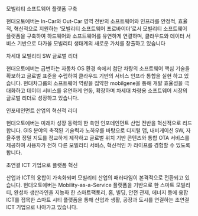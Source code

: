 모빌리티 소프트웨어 플랫폼 구축

현대오토에버는 In-Car와 Out-Car 영역 전반의 소프트웨어와 인프라를 안정적, 효율적, 혁신적으로 지원하는 ‘모빌리티 소프트웨어 프로바이더’로서 모빌리티 소프트웨어 플랫폼을 구축하여 하드웨어와 소프트웨어를 유연하게 연결하며, 클라우드와 데이터 서비스 기반으로 다가올 모빌리티 생태계의 새로운 가치를 창출하고 있습니다

차세대 모빌리티 SW 글로벌 리더

현대오토에버는 급변하는 자동차 OS 환경 속에서 첨단 차량의 소프트웨어 핵심 기술을 확보하고 글로벌 표준을 수립하여 클라우드 기반의 서비스 인프라 통합을 실현 하고 있습니다. 현대차그룹의 소프트웨어 역량을 집약한 mobilgene을 통해 개발 효율성을 극대화하고 데이터 서비스를 유연하게 연동, 확장하며 차세대 차량용 소프트웨어 시장의 글로벌 리더로 성장하고 있습니다.

인포테인먼트 산업의 혁신적 리더

현대오토에버는 미래차 성장 동력의 한 축인 인포테인먼트 산업 전반을 혁신적으로 리드합니다. GIS 분야의 축적된 기술력과 노하우를 바탕으로 디지털 맵, 내비게이션 SW, 자율주행 정밀 지도를 정교하게 제작하고 글로벌 위치 기반 콘텐츠와 통합 OTA 서비스를 제공하여 사용자가 전혀 다른 모빌리티 서비스, 혁신적인 카 라이프를 경험할 수 있도록 합니다.

초연결 ICT 기업으로 플랫폼 혁신

산업과 ICT의 융합이 가속화되며 모빌리티 산업의 패러다임이 본격적으로 전환되고 있습니다. 현대오토에버는 Mobility-as-a-Service 플랫폼을 기반으로 한 스마트 모빌리티, 완성차 생산라인을 지능화 한 스마트팩토리, 홈, 빌딩, 안전 관제, 에너지 등에 융합 ICT를 접목한 스마트 시티 플랫폼을 통해 산업과 생활, 공장과 도시를 연결하는 초연결 ICT 기업으로 나아가고 있습니다.